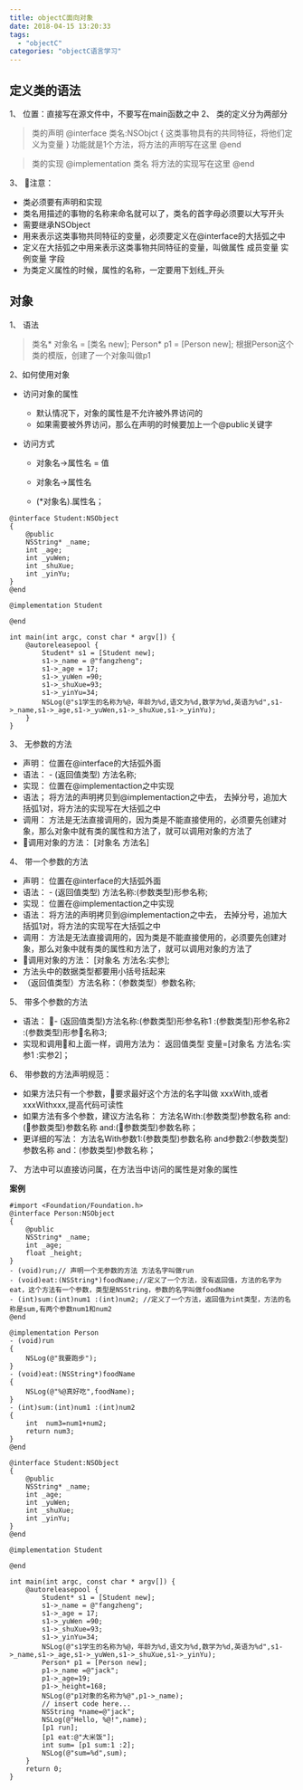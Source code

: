 ```yaml
---
title: objectC面向对象
date: 2018-04-15 13:20:33
tags: 
  - "objectC"
categories: "objectC语言学习"
---
```

##  定义类的语法 

1、 位置：直接写在源文件中，不要写在main函数之中
2、 类的定义分为两部分
> 类的声明
> @interface 类名:NSObjct
> {
>    这类事物具有的共同特征，将他们定义为变量
> }
> 功能就是1个方法，将方法的声明写在这里
> @end

> 类的实现
> @implementation 类名
> 将方法的实现写在这里
> @end

3、 注意：
 
 - 类必须要有声明和实现
 - 类名用描述的事物的名称来命名就可以了，类名的首字母必须要以大写开头
 - 需要继承NSObject
 - 用来表示这类事物共同特征的变量，必须要定义在@interface的大括弧之中
 - 定义在大括弧之中用来表示这类事物共同特征的变量，叫做属性 成员变量 实例变量 字段
 - 为类定义属性的时候，属性的名称，一定要用下划线_开头


 ## 对象

 1、 语法
 > 类名* 对象名 = [类名 new];
 > Person* p1 = [Person new];
 > 根据Person这个类的模版，创建了一个对象叫做p1

 2、如何使用对象

 - 访问对象的属性
   * 默认情况下，对象的属性是不允许被外界访问的
   * 如果需要被外界访问，那么在声明的时候要加上一个@public关键字

- 访问方式
  * 对象名->属性名 = 值
  * 对象名->属性名

  * (*对象名).属性名；


```
@interface Student:NSObject
{
    @public
    NSString* _name;
    int _age;
    int _yuWen;
    int _shuXue;
    int _yinYu;
}
@end

@implementation Student

@end

int main(int argc, const char * argv[]) {
    @autoreleasepool {
        Student* s1 = [Student new];
        s1->_name = @"fangzheng";
        s1->_age = 17;
        s1->_yuWen =90;
        s1->_shuXue=93;
        s1->_yinYu=34;
        NSLog(@"s1学生的名称为%@，年龄为%d,语文为%d,数学为%d,英语为%d",s1->_name,s1->_age,s1->_yuWen,s1->_shuXue,s1->_yinYu);
    }
}
```

3、 无参数的方法

- 声明： 位置在@interface的大括弧外面
- 语法： - (返回值类型) 方法名称;
- 实现： 位置在@implementaction之中实现
- 语法； 将方法的声明拷贝到@implementaction之中去， 去掉分号，追加大括弧1对，将方法的实现写在大括弧之中
- 调用： 方法是无法直接调用的，因为类是不能直接使用的，必须要先创建对象，那么对象中就有类的属性和方法了，就可以调用对象的方法了
- 调用对象的方法： [对象名 方法名]

4、 带一个参数的方法
- 声明： 位置在@interface的大括弧外面
- 语法： - (返回值类型) 方法名称:(参数类型)形参名称;
- 实现： 位置在@implementaction之中实现
- 语法： 将方法的声明拷贝到@implementaction之中去， 去掉分号，追加大括弧1对，将方法的实现写在大括弧之中
- 调用： 方法是无法直接调用的，因为类是不能直接使用的，必须要先创建对象，那么对象中就有类的属性和方法了，就可以调用对象的方法了
- 调用对象的方法： [对象名 方法名:实参];
- 方法头中的数据类型都要用小括号括起来
- （返回值类型）方法名称：（参数类型）参数名称;

5、 带多个参数的方法
- 语法： - (返回值类型)方法名称:(参数类型)形参名称1 :(参数类型)形参名称2 :(参数类型)形参名称3;
- 实现和调用和上面一样，调用方法为： 返回值类型 变量=[对象名 方法名:实参1 :实参2]；

6、 带参数的方法声明规范：

- 如果方法只有一个参数，要求最好这个方法的名字叫做 xxxWith,或者xxxWithxxx,提高代码可读性
- 如果方法有多个参数，建议方法名称：
方法名With:(参数类型)参数名称 and:(参数类型)参数名称 and:(参数类型)参数名称；
- 更详细的写法： 方法名With参数1:(参数类型)参数名称 and参数2:(参数类型)参数名称 and：(参数类型)参数名称；

7、 方法中可以直接访问属，在方法当中访问的属性是对象的属性

**案例**

```
#import <Foundation/Foundation.h>
@interface Person:NSObject
{
    @public
    NSString* _name;
    int _age;
    float _height;
}
- (void)run;// 声明一个无参数的方法 方法名字叫做run
- (void)eat:(NSString*)foodName;//定义了一个方法，没有返回值，方法的名字为eat，这个方法有一个参数，类型是NSString，参数的名字叫做foodName
- (int)sum:(int)num1 :(int)num2; //定义了一个方法，返回值为int类型，方法的名称是sum,有两个参数num1和num2
@end

@implementation Person
- (void)run
{
    NSLog(@"我要跑步");
}
- (void)eat:(NSString*)foodName
{
    NSLog(@"%@真好吃",foodName);
}
- (int)sum:(int)num1 :(int)num2
{
    int  num3=num1+num2;
    return num3;
}
@end

@interface Student:NSObject
{
    @public
    NSString* _name;
    int _age;
    int _yuWen;
    int _shuXue;
    int _yinYu;
}
@end

@implementation Student

@end

int main(int argc, const char * argv[]) {
    @autoreleasepool {
        Student* s1 = [Student new];
        s1->_name = @"fangzheng";
        s1->_age = 17;
        s1->_yuWen =90;
        s1->_shuXue=93;
        s1->_yinYu=34;
        NSLog(@"s1学生的名称为%@，年龄为%d,语文为%d,数学为%d,英语为%d",s1->_name,s1->_age,s1->_yuWen,s1->_shuXue,s1->_yinYu);
        Person* p1 = [Person new];
        p1->_name =@"jack";
        p1->_age=19;
        p1->_height=168;
        NSLog(@"p1对象的名称为%@",p1->_name);
        // insert code here...
        NSString *name=@"jack";
        NSLog(@"Hello, %@!",name);
        [p1 run];
        [p1 eat:@"大米饭"];
        int sum= [p1 sum:1 :2];
        NSLog(@"sum=%d",sum);
    }
    return 0;
}

```








